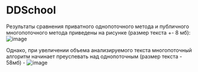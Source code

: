# DDSchool
Результаты сравнения приватного однопоточного метода и публичного многопоточного метода приведены на рисунке (размер текста +- 8 мб):
![image](https://github.com/NeCheLoveC/DDSchool/assets/81810324/219ed89a-a04e-45c6-a6a8-237745721839)

Однако, при увеличении объема анализируемого текста многопоточный алгоритм начинает преуспевать над однопоточным (размер текста - 58мб) - 
![image](https://github.com/NeCheLoveC/DDSchool/assets/81810324/26f84b6c-d057-4d61-a074-ccd4da8d3bff)

